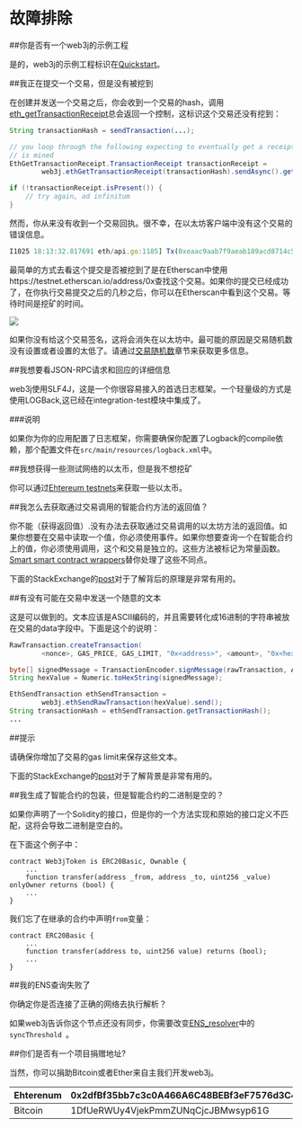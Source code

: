 # 故障排除

##你是否有一个web3j的示例工程

是的，web3j的示例工程标识在[Quickstart](https://docs.web3j.io/quickstart.html)。

##我正在提交一个交易，但是没有被挖到

在创建并发送一个交易之后，你会收到一个交易的hash，调用[eth_getTransactionReceipt](https://github.com/ethereum/wiki/wiki/JSON-RPC#eth_gettransactionreceipt)总会返回一个控制，这标识这个交易还没有挖到：

```java
String transactionHash = sendTransaction(...);

// you loop through the following expecting to eventually get a receipt once the transaction
// is mined
EthGetTransactionReceipt.TransactionReceipt transactionReceipt =
        web3j.ethGetTransactionReceipt(transactionHash).sendAsync().get();

if (!transactionReceipt.isPresent()) {
    // try again, ad infinitum
}
```


然而，你从来没有收到一个交易回执。很不幸，在以太坊客户端中没有这个交易的错误信息。

```js
I1025 18:13:32.817691 eth/api.go:1185] Tx(0xeaac9aab7f9aeab189acd8714c5a60c7424f86820884b815c4448cfcd4d9fc79) to: 0x9c98e381edc5fe1ac514935f3cc3edaa764cf004
```

最简单的方式去看这个提交是否被挖到了是在Etherscan中使用https://testnet.etherscan.io/address/0x查找这个交易。如果你的提交已经成功了，在你执行交易提交之后的几秒之后，你可以在Etherscan中看到这个交易。等待时间是挖矿的时间。

![](https://docs.web3j.io/_images/pending_transaction.png)

如果你没有给这个交易签名，这将会消失在以太坊中。最可能的原因是交易随机数没有设置或者设置的太低了。请通过[交易随机数](https://docs.web3j.io/transactions.html#nonce)章节来获取更多信息。

##我想要看JSON-RPC请求和回应的详细信息

web3j使用SLF4J，这是一个你很容易接入的首选日志框架。一个轻量级的方式是使用LOGBack,这已经在integration-test模块中集成了。

###说明

如果你为你的应用配置了日志框架，你需要确保你配置了Logback的compile依赖，那个配置文件在`src/main/resources/logback.xml`中。

##我想获得一些测试网络的以太币，但是我不想挖矿

你可以通过[Ehtereum testnets](https://docs.web3j.io/transactions.html#ethereum-testnets)来获取一些以太币。

##我怎么去获取通过交易调用的智能合约方法的返回值？

你不能（获得返回值）.没有办法去获取通过交易调用的以太坊方法的返回值。如果你想要在交易中读取一个值，你必须使用事件。如果你想要查询一个在智能合约上的值，你必须使用调用，这个和交易是独立的。这些方法被标记为常量函数。[Smart smart contract wrappers](https://docs.web3j.io/smart_contracts.html#smart-contract-wrappers)替你处理了这些不同点。

下面的StackExchange的[post](http://ethereum.stackexchange.com/questions/765/what-is-the-difference-between-a-transaction-and-a-call)对于了解背后的原理是非常有用的。

##有没有可能在交易中发送一个随意的文本

这是可以做到的。文本应该是ASCII编码的，并且需要转化成16进制的字符串被放在交易的data字段中。下面是这个的说明：

```java
RawTransaction.createTransaction(
        <nonce>, GAS_PRICE, GAS_LIMIT, "0x<address>", <amount>, "0x<hex encoded text>");

byte[] signedMessage = TransactionEncoder.signMessage(rawTransaction, ALICE);
String hexValue = Numeric.toHexString(signedMessage);

EthSendTransaction ethSendTransaction =
        web3j.ethSendRawTransaction(hexValue).send();
String transactionHash = ethSendTransaction.getTransactionHash();
...
```

##提示

请确保你增加了交易的gas limit来保存这些文本。

下面的StackExchange的[post](http://ethereum.stackexchange.com/questions/2466/how-do-i-send-an-arbitary-message-to-an-ethereum-address)对于了解背景是非常有用的。

##我生成了智能合约的包装，但是智能合约的二进制是空的？

如果你声明了一个Solidity的接口，但是你的一个方法实现和原始的接口定义不匹配，这将会导致二进制是空白的。

在下面这个例子中：

```Solidity
contract Web3jToken is ERC20Basic, Ownable {
    ...
    function transfer(address _from, address _to, uint256 _value) onlyOwner returns (bool) {
    ...
}
```

我们忘了在继承的合约中声明`from`变量：

```Solidity
contract ERC20Basic {
    ...
    function transfer(address to, uint256 value) returns (bool);
    ...
}
```

##我的ENS查询失败了

你确定你是否连接了正确的网络去执行解析？

如果web3j告诉你这个节点还没有同步，你需要改变[ENS_resolver](https://docs.web3j.io/ens.html#ens-implementation)中的`syncThreshold `。

##你们是否有一个项目捐赠地址?

当然，你可以捐助Bitcoin或者Ether来自主我们开发web3j。

Ehterenum |  0x2dfBf35bb7c3c0A466A6C48BEBf3eF7576d3C420 
--- | ---
Bitcoin  | 1DfUeRWUy4VjekPmmZUNqCjcJBMwsyp61G 